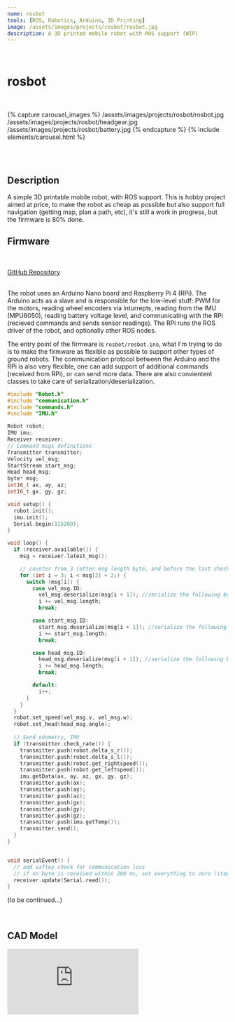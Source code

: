 ```yaml
---
name: rosbot
tools: [ROS, Robotics, Arduino, 3D Printing]
image: /assets/images/projects/rosbot/rosbot.jpg
description: A 3D printed mobile robot with ROS support (WIP)
---
```


<br>

# **rosbot**

<br>

{% capture carousel_images %}
/assets/images/projects/rosbot/rosbot.jpg
/assets/images/projects/rosbot/headgear.jpg
/assets/images/projects/rosbot/battery.jpg
{% endcapture %}
{% include elements/carousel.html %}

<br>
<br>


## Description

A simple 3D printable mobile robot, with ROS support. This is hobby project aimed at price, to make the robot as cheap as possible
 but also support full navigation (getting map, plan a path, etc), it's still a work in progress, but the firmware is 80% done.


## Firmware

<br>

<a href="https://github.com/hasauino/rosbot" class="btn btn-outline-dark" role="button" aria-pressed="true"> <i class="fab fa-github"></i> GitHub Repository </a>

<br>
The robot uses an Arduino Nano board and Raspberry Pi 4 (RPi). The Arduino acts as a slave and is responsible for the low-level stuff: PWM for the motors, reading wheel encoders via inturrepts, reading from the IMU (MPU6050), reading battery voltage level, and communicating with the RPi (recieved commands and sends sensor readings). The RPi runs the ROS driver of the robot, and optionally other ROS nodes.

The entry point of the firmware is `rosbot/rosbot.ino`, what I'm trying to do is to make the firmware as flexible as possible 
to support other types of ground robots. The communication protocol between the Arduino and the RPi is also very flexible, one can add support of additional commands (received from RPi), or can send more data. There are also convientent classes to take care of serialization/deserialization.

```c++
#include "Robot.h"
#include "communication.h"
#include "commands.h"
#include "IMU.h"

Robot robot;
IMU imu;
Receiver receiver;
// Command msgs definitions
Transmitter transmitter;
Velocity vel_msg;
StartStream start_msg;
Head head_msg;
byte* msg;
int16_t ax, ay, az;
int16_t gx, gy, gz;

void setup() {
  robot.init();
  imu.init();
  Serial.begin(115200);
}

void loop() {
  if (receiver.available()) {
    msg = receiver.latest_msg();

    // counter from 3 (after msg length byte, and before the last checksum byte)
    for (int i = 3; i < msg[2] + 2;) {
      switch (msg[i]) {
        case vel_msg.ID:
          vel_msg.deserialize(msg[i + 1]); //serialize the following bytes (equal to vel_msg.length bytes) starting from i+1
          i += vel_msg.length;
          break;

        case start_msg.ID:
          start_msg.deserialize(msg[i + 1]); //serialize the following bytes (equal to vel_msg.length bytes) starting from i+1
          i += start_msg.length;
          break;

        case head_msg.ID:
          head_msg.deserialize(msg[i + 1]); //serialize the following bytes (equal to vel_msg.length bytes) starting from i+1
          i += head_msg.length;
          break;

        default:
          i++;
      }
    }
  }
  robot.set_speed(vel_msg.v, vel_msg.w);
  robot.set_head(head_msg.angle);
  
  // Send odometry, IMU
  if (transmitter.check_rate()) {
    transmitter.push(robot.delta_s_r());
    transmitter.push(robot.delta_s_l());
    transmitter.push(robot.get_rightspeed());
    transmitter.push(robot.get_leftspeed());
    imu.getData(ax, ay, az, gx, gy, gz);
    transmitter.push(ax);
    transmitter.push(ay);
    transmitter.push(az);
    transmitter.push(gx);
    transmitter.push(gy);
    transmitter.push(gz);
    transmitter.push(imu.getTemp());
    transmitter.send();
  }
}


void serialEvent() {
  // add saftey check for communication loss
  // if no byte is received within 200 ms, set everything to zero (stop motors)
  receiver.update(Serial.read());
}
```

(to be continued...)

<br>

## CAD Model

<div class="embed-responsive embed-responsive-16by9">
<iframe src="https://myhub.autodesk360.com/ue28a719c/shares/public/SH919a0QTf3c32634dcf7cd37da98f6c88de?mode=embed" allowfullscreen="true" webkitallowfullscreen="true" mozallowfullscreen="true"  frameborder="0">
</div>